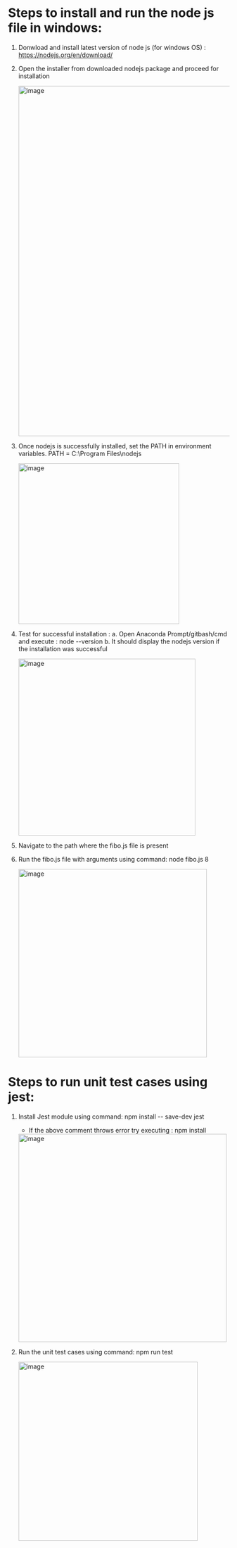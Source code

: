 # Steps to install and run the node js file in windows:

1. Donwload and install latest version of node js (for windows OS) : https://nodejs.org/en/download/
2. Open the installer from downloaded nodejs package and proceed for installation

    <img width="796" alt="image" src="https://user-images.githubusercontent.com/119288761/204225462-3c2e153f-76cb-4592-bf11-2a6ab0c3e15e.png">

3. Once nodejs is successfully installed, set the PATH in environment variables. PATH = C:\Program Files\nodejs

    <img width="365" alt="image" src="https://user-images.githubusercontent.com/119288761/204230071-e040463f-f758-4483-9e7d-423c8040a529.png">

4. Test for successful installation :
	a. Open Anaconda Prompt/gitbash/cmd and execute : node --version
	b. It should display the nodejs version if the installation was successful
      
     <img width="402" alt="image" src="https://user-images.githubusercontent.com/119288761/204229377-f8b9ba3c-96d0-4465-8111-3589294abe1d.png">

5. Navigate to the path where the fibo.js file is present
6. Run the fibo.js file with arguments using command: node fibo.js 8

	<img width="428" alt="image" src="https://user-images.githubusercontent.com/119288761/204296227-4d6c0f9a-b651-446a-a2b9-76dba54b9e32.png">

# Steps to run unit test cases using jest:

1. Install Jest module using command: npm install -- save-dev jest   
	- If the above comment throws error try executing : npm install
	
	<img width="473" alt="image" src="https://user-images.githubusercontent.com/119288761/204296975-6e3dd635-fd39-4036-8fba-f4a8b09468b5.png">
	
2. Run the unit test cases using command: npm run test

	<img width="407" alt="image" src="https://user-images.githubusercontent.com/119288761/204297310-e14709ba-55ab-480c-b13c-1880c076c3fd.png">
